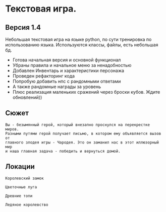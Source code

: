 # Текстовая игра.
## Версия 1.4
Небольшая текстовая игра на языке python, по сути тренировка по использованию языка. Используются классы, файлы, есть небольшая бд. 
- Готова начальная версия и основной функционал
- Убраны правила и начальное меню за ненадобностью
- Добавлен Инвентарь и характеристики персонажа
- Проведен рефакторинг кода
- Попробую добавить нпс с рандомными ответами
- А также рандомные награды за уровень
- Плюс реализация маленьких сражений через броски кубов.
Ждите обновлений)) 
  
## Сюжет

    Вы - безымянный герой, который внезапно проснулся на перекрестке миров. 
    Разными путями герой получает письмо, в котором ему объявляется вызов от
    главного злодея игры - Чародея. Это он заманил нас в этот иллюзорный мир
    и наша главная задача - победить и вернуться домой.

## Локации 

    Королевский замок
    
    Цветочные луга

    Древние топи

    Ледяное королевство
